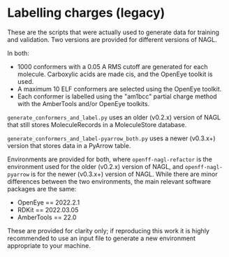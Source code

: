# Labelling charges (legacy)

These are the scripts that were actually used to generate data for training and validation. Two versions are provided for different versions of NAGL.

In both:

* 1000 conformers with a 0.05 A RMS cutoff are generated for each molecule. Carboxylic acids are made cis, and the OpenEye toolkit is used.
* A maximum 10 ELF conformers are selected using the OpenEye toolkit.
* Each conformer is labelled using the "am1bcc" partial charge method with the AmberTools and/or OpenEye toolkits. 


``generate_conformers_and_label.py`` uses an older (v0.2.x) version of NAGL that still stores MoleculeRecords in a MoleculeStore database.

``generate_conformers_and_label-pyarrow_both.py`` uses a newer (v0.3.x+) version that stores data in a PyArrow table.

Environments are provided for both, where `openff-nagl-refactor` is the environment used for the older (v0.2.x) version of NAGL, and `openff-nagl-pyarrow` is for the newer (v0.3.x+) version of NAGL. While there are minor differences between the two environments, the main relevant software packages are the same:

* OpenEye == 2022.2.1
* RDKit == 2022.03.05
* AmberTools == 22.0


These are provided for clarity only; if reproducing this work it is highly recommended to use an input file to generate a new environment appropriate to your machine.
